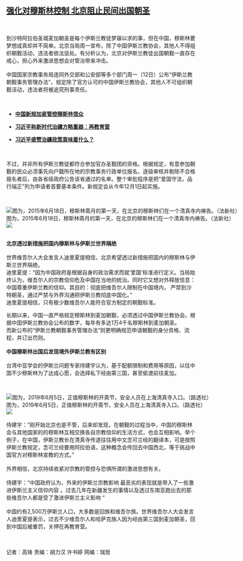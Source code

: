 <!--1602586592000-->
[强化对穆斯林控制 北京阻止民间出国朝圣](https://www.rfa.org/mandarin/yataibaodao/shaoshuminzu/gf1-10132020062930.html)
------

<p> </p><p>到沙特阿拉伯圣城麦加朝圣是每个伊斯兰教徒梦寐以求的事，但在中国，穆斯林要梦想成真却并不简单。北京当局周一宣布，除了中国伊斯兰教协会，其他人不得组织朝觐活动，违法者依法惩处。有分析认为，北京对伊斯兰教徒出国朝觐一直存在戒心，担心外来激进思想会对管治带来冲击。<br/><br/>中国国家宗教事务局连同外交部和公安部等多个部门周一（12日）公布“伊斯兰教朝觐事务管理办法”，规定除了官方认可的中国伊斯兰教协会，其他人不可组织朝觐活动，违法者将被追究刑事责任。</p><p> </p><ul><li><b><a class="external-link" href="http://www.rfa.org/mandarin/Xinwen/3-10122020104458.html">中国新规加紧管控穆斯林信众</a></b></li></ul><ul><li><b><a class="external-link" href="http://www.rfa.org/mandarin/zhuanlan/jieduxinjiang/xj-10092020134419.html">习近平称新时代治疆方略重器：再教育营</a></b></li></ul><ul><li><b><a class="external-link" href="http://www.rfa.org/mandarin/yataibaodao/shaoshuminzu/hc-09282020104710.html">习近平盛赞治疆政策意味着什么？</a></b></li></ul><p> </p><p>不过，并非所有伊斯兰教徒都符合参加官办圣觐团的资格。根据规定，有意参加朝觐的民众必须事先向户籍所在地的宗教事务行政单位报名，逐级审核并剔除不合格报名者后，由各省级政府公告该省通过的名单。整个审批程序是把“爱国守法，品行端正”列为申请者首要基本条件。新规定会从今年12月1日起实施。</p><p> </p><p><div class="image-inline captioned" style="width:2500px;"><div style="width:2500px;"><img alt="图为，2015年6月18日，穆斯林斋月的第一天，在北京的穆斯林们在一个清真寺内祷告。（法新社）" src="https://www.rfa.org/mandarin/yataibaodao/shaoshuminzu/gf1-10132020062930.html/000_del6423688.jpg" title="图为，2015年6月18日，穆斯林斋月的第一天，在北京的穆斯林们在一个清真寺内祷告。（法新社）"/></div><div class="image-caption"><span style="width:2500px;">图为，2015年6月18日，穆斯林斋月的第一天，在北京的穆斯林们在一个清真寺内祷告。（法新社）</span><span class="copyright"> </span></div><div id="zoomattribute"><a class="single_image" href="/mandarin/yataibaodao/shaoshuminzu/gf1-10132020062930.html/000_del6423688.jpg" title="图为，2015年6月18日，穆斯林斋月的第一天，在北京的穆斯林们在一个清真寺内祷告。（法新社）"><img src="/rfa_resources/graphics/icon-zoom.png"/></a></div></div></p><p><br/><b>北京透过新措施把国内穆斯林与伊斯兰世界隔绝</b><br/> <br/>世界维吾尔人大会发言人迪里夏提相信，北京希望透过新措施把国内的穆斯林与伊斯兰世界隔绝。<br/>迪里夏提：“因为中国政府是根据自身的政治需求而就‘爱国’标准进行定义。当局始终认为，维吾尔人的宗教信仰危及中国在当地的统治。同时它又想对外释放信息：中国尊重伊斯兰教的信仰。其目的：彻底把维吾尔人限制在中国境内， 严禁到沙特朝圣，通过严禁与外界沟通把伊斯兰教彻底中国化。”<br/>迪里夏提相信，只有极少数维吾尔人能符合官方制定的朝觐标准。</p><p>长期以来，中国一直严格规定穆斯林到麦加朝觐，必须透过中国伊斯兰教协会。根据中国伊斯兰教协会公布的数字，每年有多达1万4千名穆斯林到麦加朝圣。<br/>而新公布的“伊斯兰教朝觐事务管理办法”则更明确规范申请朝觐的身分资格、流程，并订出罚则。<br/> <br/><b>中国穆斯林出国后发现境外伊斯兰教有区别</b><br/> <br/>台湾中亚学会的伊斯兰问题专家侍建宇认为，基于配额限制和费用等原因，以往中国不少穆斯林为了达成心愿，会选择私下经由第三国，甚至偷渡前往麦加。</p><p> </p><p><div class="image-inline captioned" style="width:1500px;"><div style="width:1500px;"><img alt="图为，2019年6月5日，正值穆斯林的开斋节，安全人员在上海清真寺入口。（路透社）" src="https://www.rfa.org/mandarin/yataibaodao/shaoshuminzu/gf1-10132020062930.html/2019-06-05T040645Z_270070130_RC1F06D208B0_RTRMADP_3_RELIGION-EID-CHINA.jpg" title="图为，2019年6月5日，正值穆斯林的开斋节，安全人员在上海清真寺入口。（路透社）"/></div><div class="image-caption"><span style="width:1500px;">图为，2019年6月5日，正值穆斯林的开斋节，安全人员在上海清真寺入口。（路透社）</span><span class="copyright"> </span></div><div id="zoomattribute"><a class="single_image" href="/mandarin/yataibaodao/shaoshuminzu/gf1-10132020062930.html/2019-06-05T040645Z_270070130_RC1F06D208B0_RTRMADP_3_RELIGION-EID-CHINA.jpg" title="图为，2019年6月5日，正值穆斯林的开斋节，安全人员在上海清真寺入口。（路透社）"><img src="/rfa_resources/graphics/icon-zoom.png"/></a></div></div><br/>侍建宇：“刚开始北京也是不管，后来却发现，在朝觐的过程当中，中国的穆斯林会与其他国家的的穆斯林互相交换各自宗教信仰的生活方式，也会互相影响。举个例子，在中国，伊斯兰教长在清真寺传道往往用中文念可兰经的翻译本，可是按照伊斯兰教规定，念可兰经要用阿拉伯语，这种概念会传回去中国西北，等于挑战中国官方对穆斯林宣教的方式。”<br/> <br/>外界相信，北京持续收紧对宗教的管控与恐惧所谓的激进思想有关。<br/> <br/>侍建宇：“中国政府认为，外来的伊斯兰宗教影响 最恶劣的表现就是带入了一些激进伊斯兰主义信仰内容 。过去几年在新疆发生的事情以及透过东南亚跑出去的那些维吾尔人都是受了激进伊斯兰主义影响 “<br/> <br/>中国约有2,500万伊斯兰人口，大多数是回族和维吾尔族。世界维吾尔人大会发言人迪里夏提表示，过去不少维吾尔人和哈萨克族人因为经由第三国到麦加朝圣，回到中国后被重罚，关押在再教育营。</p><p><br/> <br/>记者：高锋 责编：胡力汉 许书婷 网编：瑞哲</p>

